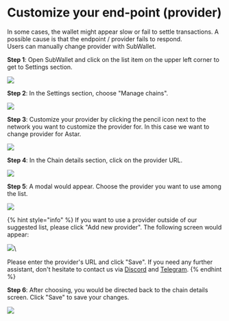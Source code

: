 # Customize your end-point (provider)

In some cases, the wallet might appear slow or fail to settle transactions. A possible cause is that the endpoint / provider fails to respond. \
Users can manually change provider with SubWallet.&#x20;

**Step 1**: Open SubWallet and click on the list item on the upper left corner to get to Settings section.

![](<../.gitbook/assets/image (23) (5).png>)



**Step 2**: In the Settings section, choose "Manage chains".

![](<../.gitbook/assets/image (277).png>)



**Step 3**: Customize your provider by clicking the pencil icon next to the network you want to customize the provider for. In this case we want to change provider for Astar.

![](<../.gitbook/assets/image (22) (1) (1) (1) (1) (1) (1).png>)



**Step 4**: In the Chain details section, click on the provider URL.

![](<../.gitbook/assets/image (15) (3).png>)



**Step 5**: A modal would appear. Choose the provider you want to use among the list.

![](<../.gitbook/assets/image (275).png>)

{% hint style="info" %}
If you want to use a provider outside of our suggested list, please click "Add new provider". The following screen would appear:

![](<../.gitbook/assets/image (276).png>)\


Please enter the provider's URL and click "Save". If you need any further assistant, don't hesitate to contact us via [Discord](https://discord.gg/CvVewvApry)  and [Telegram](https://t.me/subwallet).
{% endhint %}

**Step 6**: After choosing, you would be directed back to the chain details screen. Click "Save" to save your changes.

![](<../.gitbook/assets/image (23) (2).png>)
